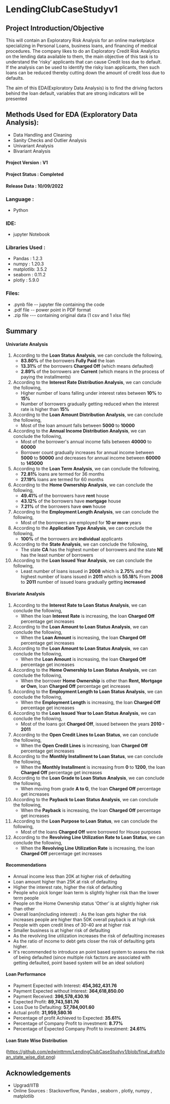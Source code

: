 

# LendingClubCaseStudyv1

## Project Introduction/Objective
This will contain an Exploratory Risk Analysis for an online marketplace specializing in Personal Loans, business loans, and financing of medical procedures. The company likes to do an Exploratory Credit Risk Analytics on the lending data available to them, the main objective of this task is to understand the 'risky' applicants that can cause Credit loss due to default. If the analysis can be used to identify the risky loan applicants, then such loans can be reduced thereby cutting down the amount of credit loss due to defaults.

The aim of this EDA(Exploratory Data Analysis) is to find the driving factors behind the loan default, variables that are strong indicators will be presented

## Methods Used for EDA (Exploratory Data Analysis):
* Data Handling and Cleaning
* Sanity Checks and Outlier Analysis
* Univariant Analysis
* Bivariant Analysis


#### Project Version : V1
#### Project Status  : Completed
#### Release Data    : 10/09/2022

### Language : 
* Python

### IDE: 
* jupyter Notebook

### Libraries Used :
* Pandas : 1.2.3
* numpy : 1.20.3
* matplotlib: 3.5.2
* seaborn : 0.11.2
* plotly : 5.9.0

### Files: 
* .pynb file -- jupyter file containing the code
* .pdf file -- power point  in PDF format
* .zip file --- containing original data (1 csv and 1 xlsx file)

## Summary

#### Univariate Analysis

 1. According to the **Loan Status Analysis**, we can conclude the following,
	 - **83.80%** of the borrowers **Fully Paid** the loan  
	 - **13.31%** of the borrowers **Charged Off** (which means defaulted)  
	 - **2.89%** of the borrowers are **Current** (which means in the process of paying the installments)
 2. According to the **Interest Rate Distribution Analysis**, we can conclude the following,
	 - Higher number of loans falling under interest rates between **10%** to **15%**  
	 - Number of borrowers gradually getting reduced when the interest rate is higher than **15%**
 3. According to the **Loan Amount Distribution Analysis**, we can conclude the following,  
	- Most of the loan amount falls between **5000** to **10000**
 4. According to the **Annual Income Distribution Analysis**, we can conclude the following,
	 - Most of the borrower's annual income falls between **40000** to **60000**  
	 - Borrower count gradually increases for annual income between **5000** to **50000** and decreases for annual income between **60000** to **145000**
 5. According to the **Loan Term Analysis**, we can conclude the following,  
	- **72.81%** loans are termed for 36 months  
	- **27.19%** loans are termed for 60 months
 6. According to the **Home Ownership Analysis**, we can conclude the following,  
	- 	**49.41%** of the borrowers have **rent** house  
	- **43.12%** of the borrowers have **mortgage** house  
	- **7.21%** of the borrowers have  **own** house
 7. According to the **Employment Length Analysis**, we can conclude the following,  
	- Most of the borrowers are employed for **10 or more** years
 8. According to the **Application Type Analysis**, we can conclude the following,  
	- **100%** of the borrowers are **individual** applicants
 9. According to the **State Analysis**, we can conclude the following,  
	- The state **CA** has the highest number of borrowers and the state **NE** has the least number of borrowers
 10. According to the **Loan Issued Year Analysis**, we can conclude the following,
		- Least number of loans issued in **2008** which is **2.75%** and the highest number of loans issued in **2011** which is **55.18%**  From **2008** to **2011** number of issued loans gradually getting **increased**

####  Bivariate Analysis

 1. According to the **Interest Rate to Loan Status Analysis**, we can conclude the following,  
	- When the loan **Interest Rate** is increasing, the loan **Charged Off** percentage get increases
 2. According to the **Loan Amount to Loan Status Analysis**, we can conclude the following,  
	- When the **Loan Amount** is increasing, the loan **Charged Off** percentage get increases
 3. According to the **Loan Amount to Loan Status Analysis**, we can conclude the following,  
	- When the **Loan Amount** is increasing, the loan **Charged Off** percentage get increases
 4.   According to the **Home Ownership to Loan Status Analysis**, we can conclude the following,  
		- When the borrower **Home Ownership** is other than **Rent, Mortgage or Own**, loan **Charged Off** percentage get increases
 5. According to the **Employment Length to Loan Status Analysis**, we can conclude the following,  
	- When the **Employment Length** is increasing, the loan **Charged Off** percentage get increases
 6. According to the **Loan Issued Year to Loan Status Analysis**, we can conclude the following,  
	- Most of the loans got **Charged Off**, issued between the years **2010 - 2011**
 7. According to the **Open Credit Lines to Loan Status**, we can conclude the following,  
	- When the **Open Credit Lines** is increasing, loan **Charged Off** percentage get increases
 8. According to the **Monthly Installment to Loan Status**, we can conclude the following,  
	- When the **Monthly Installment** is increasing from **0** to **1200**, the loan **Charged Off** percentage get increases
 9. According to the **Loan Grade to Loan Status Analysis**, we can conclude the following,  
	- When moving from grade **A to G**, the loan **Charged Off** percentage get increases
 10. According to the **Payback to Loan Status Analysis**, we can conclude the following,  
		- When the **Payback** is increasing, the loan **Charged Off** percentage get increases
 11. According to the **Loan Purpose to Loan Status**, we can conclude the following,  
		- Most of the loans **Charged Off** were borrowed for House purposes
 12. According to the **Revolving Line Utilization Rate to Loan Status**, we can conclude the following,  
		- When the **Revolving Line Utilization Rate** is increasing, the loan **Charged Off** percentage get increases

#### Recommendations 
 - Annual income less than 20K at higher risk of defaulting
 - Loan amount higher than 25K at risk of defaulting
 - Higher the interest rate, higher the risk of defaulting
 - People who pick longer loan term is slightly higher risk than the lower term people
 - People on the Home Ownership status ‘Other’ is at slightly higher risk than other
 - Overall loan(including interest) : As the loan gets higher the risk increases people are higher than 50K overall payback is at high risk
 - People with open credit lines of 30-40 are at higher risk
 - Smaller business is at higher risk of defaulting
 - As the revolving line utilization increases the risk of defaulting increases
 - As the ratio of income to debt gets closer the risk of defaulting gets higher.
 - It's recommended to introduce an point based system to assess the risk of being defaulted (since multiple risk factors are associated with getting defaulted, point based system will be an ideal solution)

#### Loan Performance
-	Payment Expected with Interest: **454,362,431.76**
-	Payment Expected without Interest: **364,618,850.00**
-	Payment Received: **396,578,430.16**
-	Expected Profit: **89,743,581.76**
-	Loss Due to Defaulting: **57,784,001.60**
-	Actual profit: **31,959,580.16**
-	Percentage of profit Achieved to Expected: **35.61%**
-	Percentage of Company Profit to investment: **8.77%**
-	Percentage of Expected Company Profit to investment: **24.61%**

#### Loan State Wise Distribution
(https://github.com/edwinttmm/LendingClubCaseStudyv1/blob/final_draft/loan_state_wise_dist.png)
 
## Acknowledgements 
 - Upgrad/IITB
 - Online Sources : Stackoverflow, Pandas , seaborn , plotly, numpy , matplotlib

